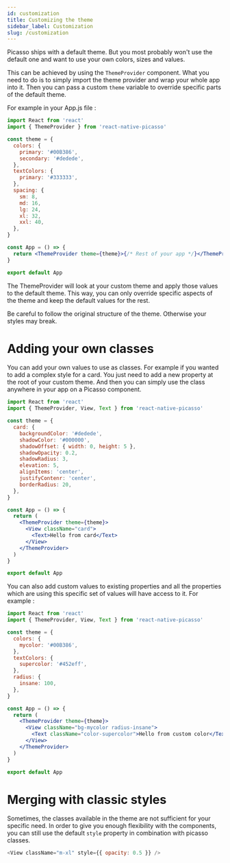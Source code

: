 ```yaml
---
id: customization
title: Customizing the theme
sidebar_label: Customization
slug: /customization
---
```


Picasso ships with a default theme. But you most probably won't use the default one and want to use your own colors, sizes and values.

This can be achieved by using the `ThemeProvider` component. What you need to do is to simply import the theme provider and wrap your whole app into it. Then you can pass a custom `theme` variable to override specific parts of the default theme.

For example in your App.js file :

```jsx
import React from 'react'
import { ThemeProvider } from 'react-native-picasso'

const theme = {
  colors: {
    primary: '#00B386',
    secondary: '#dedede',
  },
  textColors: {
    primary: '#333333',
  },
  spacing: {
    sm: 8,
    md: 16,
    lg: 24,
    xl: 32,
    xxl: 40,
  },
}

const App = () => {
  return <ThemeProvider theme={theme}>{/* Rest of your app */}</ThemeProvider>
}

export default App
```

The ThemeProvider will look at your custom theme and apply those values to the default theme. This way, you can only override specific aspects of the theme and keep the default values for the rest.

Be careful to follow the original structure of the theme. Otherwise your styles may break.

# Adding your own classes

You can add your own values to use as classes. For example if you wanted to add a complex style for a card. You just need to add a new property at the root of your custom theme. And then you can simply use the class anywhere in your app on a Picasso component.

```jsx
import React from 'react'
import { ThemeProvider, View, Text } from 'react-native-picasso'

const theme = {
  card: {
    backgroundColor: '#dedede',
    shadowColor: '#000000',
    shadowOffset: { width: 0, height: 5 },
    shadowOpacity: 0.2,
    shadowRadius: 3,
    elevation: 5,
    alignItems: 'center',
    justifyContenr: 'center',
    borderRadius: 20,
  },
}

const App = () => {
  return (
    <ThemeProvider theme={theme}>
      <View className="card">
        <Text>Hello from card</Text>
      </View>
    </ThemeProvider>
  )
}

export default App
```

You can also add custom values to existing properties and all the properties which are using this specific set of values will have access to it. For example :

```jsx
import React from 'react'
import { ThemeProvider, View, Text } from 'react-native-picasso'

const theme = {
  colors: {
    mycolor: '#00B386',
  },
  textColors: {
    supercolor: '#452eff',
  },
  radius: {
    insane: 100,
  },
}

const App = () => {
  return (
    <ThemeProvider theme={theme}>
      <View className="bg-mycolor radius-insane">
        <Text className="color-supercolor">Hello from custom color</Text>
      </View>
    </ThemeProvider>
  )
}

export default App
```

# Merging with classic styles

Sometimes, the classes available in the theme are not sufficient for your specific need. In order to give you enough flexibility with the components, you can still use the default `style` property in combination with picasso classes.

```js
<View className="m-xl" style={{ opacity: 0.5 }} />
```
